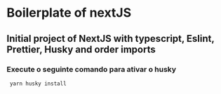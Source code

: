 # Boilerplate of nextJS

## Initial project of NextJS with typescript, Eslint, Prettier, Husky and order imports

### Execute o seguinte comando para ativar o husky

```bash
 yarn husky install
```
